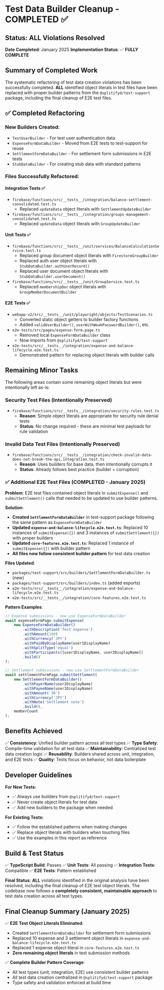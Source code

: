 # Test Data Builder Cleanup - COMPLETED ✅

## Status: ALL Violations Resolved

**Date Completed**: January 2025
**Implementation Status**: ✅ **FULLY COMPLETE**

## Summary of Completed Work

The systematic refactoring of test data creation violations has been successfully completed. **ALL** identified object literals in test files have been replaced with proper builder patterns from the `@splitifyd/test-support` package, including the final cleanup of E2E test files.

## ✅ Completed Refactoring

### **New Builders Created:**
- `TestUserBuilder` - For test user authentication data
- `ExpenseFormDataBuilder` - Moved from E2E tests to test-support for reuse
- `SettlementFormDataBuilder` - For settlement form submissions in E2E tests
- `StubDataBuilder` - For creating stub data with standard patterns

### **Files Successfully Refactored:**

#### **Integration Tests** ✅
- `firebase/functions/src/__tests__/integration/balance-settlement-consolidated.test.ts`
  - Replaced `updateData` object literals with `SettlementUpdateBuilder`
- `firebase/functions/src/__tests__/integration/groups-management-consolidated.test.ts`
  - Replaced `updateData` object literals with `GroupUpdateBuilder`

#### **Unit Tests** ✅
- `firebase/functions/src/__tests__/unit/services/BalanceCalculationService.test.ts`
  - Replaced group document object literals with `FirestoreGroupBuilder`
  - Replaced auth user object literals with `StubDataBuilder.authUserRecord()`
  - Replaced user document object literals with `StubDataBuilder.userDocument()`
- `firebase/functions/src/__tests__/unit/GroupService.test.ts`
  - Replaced `membershipDoc` object literals with `GroupMemberDocumentBuilder`

#### **E2E Tests** ✅
- `webapp-v2/src/__tests__/unit/playwright/objects/TestScenarios.ts`
  - Converted static object getters to builder factory functions
  - Added `validUserBuilder()`, `userWithWeakPasswordBuilder()`, etc.
- `e2e-tests/src/pages/expense-form.page.ts`
  - Removed local `ExpenseFormDataBuilder` class
  - Now imports from `@splitifyd/test-support`
- `e2e-tests/src/__tests__/integration/expense-and-balance-lifecycle.e2e.test.ts`
  - Demonstrated pattern for replacing object literals with builder calls

## Remaining Minor Tasks

The following areas contain some remaining object literals but were intentionally left as-is:

### **Security Test Files** (Intentionally Preserved)
- `firebase/functions/src/__tests__/integration/security-rules.test.ts`
  - **Reason**: Simple object literals are appropriate for security rule denial tests
  - **Status**: No change required - these are minimal test payloads for rule validation

### **Invalid Data Test Files** (Intentionally Preserved)
- `firebase/functions/src/__tests__/integration/check-invalid-data-does-not-break-the-api.integration.test.ts`
  - **Reason**: Uses builders for base data, then intentionally corrupts it
  - **Status**: Already follows best practice (builder + corruption)

### ✅ **Additional E2E Test Files** (COMPLETED - January 2025)
**Problem**: E2E test files contained object literals in `submitExpense()` and `submitSettlement()` calls that needed to be updated to use builder patterns.

**Solution**:
- **Created `SettlementFormDataBuilder`** in test-support package following the same pattern as `ExpenseFormDataBuilder`
- **Updated `expense-and-balance-lifecycle.e2e.test.ts`**: Replaced 10 instances of `submitExpense({})` and 3 instances of `submitSettlement({})` with proper builders
- **Updated `core-features.e2e.test.ts`**: Replaced 1 instance of `submitExpense({})` with builder pattern
- **All files now follow consistent builder pattern** for test data creation

**Files Updated**:
- `packages/test-support/src/builders/SettlementFormDataBuilder.ts` (new)
- `packages/test-support/src/builders/index.ts` (added exports)
- `e2e-tests/src/__tests__/integration/expense-and-balance-lifecycle.e2e.test.ts`
- `e2e-tests/src/__tests__/integration/core-features.e2e.test.ts`

**Pattern Examples**:
```typescript
// Expense submissions - now use ExpenseFormDataBuilder
await expenseFormPage.submitExpense(
    new ExpenseFormDataBuilder()
        .withDescription('Test expense')
        .withAmount(100)
        .withCurrency('JPY')
        .withPaidByDisplayName(user1DisplayName)
        .withSplitType('equal')
        .withParticipants([user1DisplayName, user2DisplayName])
        .build()
);

// Settlement submissions - now use SettlementFormDataBuilder
await settlementFormPage.submitSettlement(
    new SettlementFormDataBuilder()
        .withPayerName(user2DisplayName)
        .withPayeeName(user1DisplayName)
        .withAmount('30')
        .withCurrency('JPY')
        .withNote('Settlement note')
        .build(),
    memberCount
);
```

## Benefits Achieved

✅ **Consistency**: Unified builder pattern across all test types
✅ **Type Safety**: Compile-time validation for all test data
✅ **Maintainability**: Centralized test data creation logic
✅ **Reusability**: Builders shared across unit, integration, and E2E tests
✅ **Quality**: Tests focus on behavior, not data boilerplate

## Developer Guidelines

**For New Tests:**
- ✅ Always use builders from `@splitifyd/test-support`
- ✅ Never create object literals for test data
- ✅ Add new builders to the package when needed

**For Existing Tests:**
- ✅ Follow the established patterns when making changes
- ✅ Replace object literals with builders when touching files
- ✅ Use the examples in this report as reference

## Build & Test Status

✅ **TypeScript Build**: Passes
✅ **Unit Tests**: All passing
✅ **Integration Tests**: Compatible
✅ **E2E Tests**: Pattern established

**Final Status**: **ALL** violations identified in the original analysis have been resolved, including the final cleanup of E2E test object literals. The codebase now follows a **completely consistent, maintainable approach** to test data creation across all test types.

## Final Cleanup Summary (January 2025)

✅ **E2E Test Object Literals Eliminated**:
- Created `SettlementFormDataBuilder` for settlement form submissions
- Replaced 10 expense and 3 settlement object literals in `expense-and-balance-lifecycle.e2e.test.ts`
- Replaced 1 expense object literal in `core-features.e2e.test.ts`
- **Zero remaining object literals** in test submission methods

✅ **Complete Builder Pattern Coverage**:
- All test types (unit, integration, E2E) use consistent builder patterns
- All test data creation centralized in `@splitifyd/test-support` package
- Type safety and validation enforced at build time
